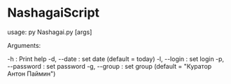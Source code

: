 # NashagaiScript
usage:
py Nashagai.py [args]

Arguments:

-h             : Print help
-d, --date     : set date (default = today)
-l, --login    : set login
-p, --password : set password
-g, --group    : set group (default = "Куратор Антон Паймин")
